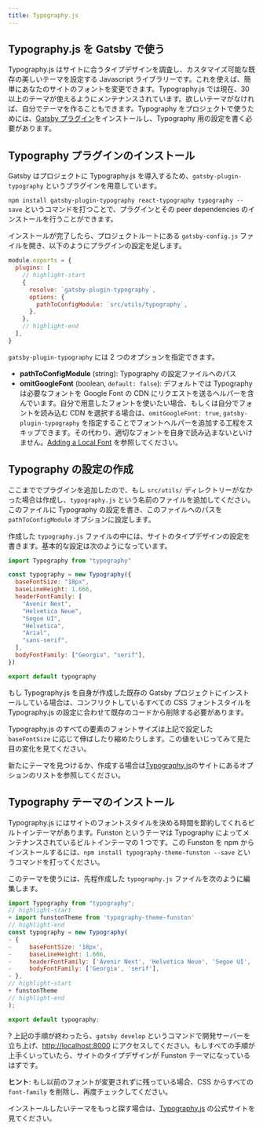 ```yaml
---
title: Typography.js
---
```


## Typography.js を Gatsby で使う

Typography.js はサイトに合うタイプデザインを調査し、カスタマイズ可能な既存の美しいテーマを設定する Javascript ライブラリーです。これを使えば、簡単にあなたのサイトのフォントを変更できます。Typography.js では現在、30 以上のテーマが使えるようにメンテナンスされています。欲しいテーマがなければ、自分でテーマを作ることもできます。Typography をプロジェクトで使うためには、[Gatsby プラグイン](https://www.gatsbyjs.org/packages/gatsby-plugin-typography/)をインストールし、Typography 用の設定を書く必要があります。

## Typography プラグインのインストール

Gatsby はプロジェクトに Typography.js を導入するため、`gatsby-plugin-typography` というプラグインを用意しています。

`npm install gatsby-plugin-typography react-typography typography --save` というコマンドを打つことで、プラグインとその peer dependencies のインストールを行うことができます。

インストールが完了したら、プロジェクトルートにある `gatsby-config.js` ファイルを開き、以下のようにプラグインの設定を足します。

```js:title=gatsby-config.js
module.exports = {
  plugins: [
    // highlight-start
    {
      resolve: `gatsby-plugin-typography`,
      options: {
        pathToConfigModule: `src/utils/typography`,
      },
    },
    // highlight-end
  ],
}
```

`gatsby-plugin-typography` には 2 つのオプションを指定できます。

- **pathToConfigModule** (string): Typography の設定ファイルへのパス
- **omitGoogleFont** (boolean, `default: false`): デフォルトでは Typography は必要なフォントを Google Font の CDN にリクエストを送るヘルパーを含んでいます。自分で用意したフォントを使いたい場合、もしくは自分でフォントを読み込む CDN を選択する場合は、`omitGoogleFont: true`, `gatsby-plugin-typography` を指定することでフォントヘルパーを追加する工程をスキップできます。その代わり、適切なフォントを自身で読み込まないといけません。[Adding a Local Font](/docs/recipes/styling-css#adding-a-local-font) を参照してください。

## Typography の設定の作成

ここまででプラグインを追加したので、もし `src/utils/` ディレクトリーがなかった場合は作成し、`typography.js` という名前のファイルを追加してください。このファイルに Typography の設定を書き、このファイルへのパスを `pathToConfigModule` オプションに設定します。

作成した `typography.js` ファイルの中には、サイトのタイプデザインの設定を書きます。基本的な設定は次のようになっています。

```js:title=src/utils/typography.js
import Typography from "typography"

const typography = new Typography({
  baseFontSize: "18px",
  baseLineHeight: 1.666,
  headerFontFamily: [
    "Avenir Next",
    "Helvetica Neue",
    "Segoe UI",
    "Helvetica",
    "Arial",
    "sans-serif",
  ],
  bodyFontFamily: ["Georgia", "serif"],
})

export default typography
```

もし Typography.js を自身が作成した既存の Gatsby プロジェクトにインストールしている場合は、コンフリクトしているすべての CSS フォントスタイルを Typography.js の設定に合わせて既存のコードから削除する必要があります。

Typography.js のすべての要素のフォントサイズは上記で設定した `baseFontSize` に応じて伸ばしたり縮めたりします。この値をいじってみて見た目の変化を見てください。

新たにテーマを見つけるか、作成する場合は[Typography.js](https://kyleamathews.github.io/typography.js/)のサイトにあるオプションのリストを参照してください。

## Typography テーマのインストール

Typography.js にはサイトのフォントスタイルを決める時間を節約してくれるビルトインテーマがあります。Funston というテーマは Typography によってメンテナンスされているビルトインテーマの 1 つです。この Funston を npm からインストールするには、`npm install typography-theme-funston --save` というコマンドを打ってください。

このテーマを使うには、先程作成した `typography.js` ファイルを次のように編集します。

```diff:title=src/utils/typography.js
import Typography from "typography";
// highlight-start
+ import funstonTheme from 'typography-theme-funston'
// highlight-end
const typography = new Typography(
- {
-     baseFontSize: '18px',
-     baseLineHeight: 1.666,
-     headerFontFamily: ['Avenir Next', 'Helvetica Neue', 'Segoe UI', 'Helvetica', 'Arial', 'sans-serif'],
-     bodyFontFamily: ['Georgia', 'serif'],
- },
// highlight-start
+ funstonTheme
// highlight-end
);

export default typography;
```

? 上記の手順が終わったら、`gatsby develop` というコマンドで開発サーバーを立ち上げ、<http://localhost:8000> にアクセスしてください。もしすべての手順が上手くいっていたら、サイトのタイプデザインが Funston テーマになっているはずです。

**ヒント**: もし以前のフォントが変更されずに残っている場合、CSS からすべての `font-family` を削除し、再度チェックしてください。

インストールしたいテーマをもっと探す場合は、[Typography.js](https://kyleamathews.github.io/typography.js/) の公式サイトを見てください。
